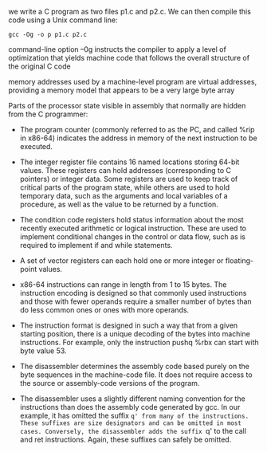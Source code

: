 we write a C program as two files p1.c and p2.c. We can then compile this code using a Unix command line:

    gcc -Og -o p p1.c p2.c

command-line option –0g instructs the compiler to apply a level of optimization that yields machine code that follows the overall structure of the original C code

memory addresses used by a machine-level program are virtual addresses, providing a memory model that appears to be a very large byte array

Parts of the processor state visible in assembly that normally are hidden from the C programmer:

 - The program counter (commonly referred to as the PC, and called %rip in x86-64) indicates the address in memory of the next instruction to be executed.
 - The integer register file contains 16 named locations storing 64-bit values. These registers can hold addresses (corresponding to C pointers) or integer data. Some registers are used to keep track of critical parts of the program state, while others are used to hold temporary data, such as the arguments and local variables of a procedure, as well as the value to be returned by a function.
 - The condition code registers hold status information about the most recently executed arithmetic or logical instruction. These are used to implement conditional changes in the control or data flow, such as is required to implement if and while statements.
 - A set of vector registers can each hold one or more integer or floating-point values.

 - x86-64 instructions can range in length from 1 to 15 bytes. The instruction encoding is designed so that commonly used instructions and those with fewer operands require a smaller number of bytes than do less common ones or ones with more operands.
 - The instruction format is designed in such a way that from a given starting position, there is a unique decoding of the bytes into machine instructions. For example, only the instruction pushq %rbx can start with byte value 53.
 - The disassembler determines the assembly code based purely on the byte sequences in the machine-code file. It does not require access to the source or assembly-code versions of the program.
 - The disassembler uses a slightly different naming convention for the instructions than does the assembly code generated by gcc. In our example, it has omitted the suffix `q' from many of the instructions. These suffixes are size designators and can be omitted in most cases. Conversely, the disassembler adds the suffix `q' to the call and ret instructions. Again, these suffixes can safely be omitted.
